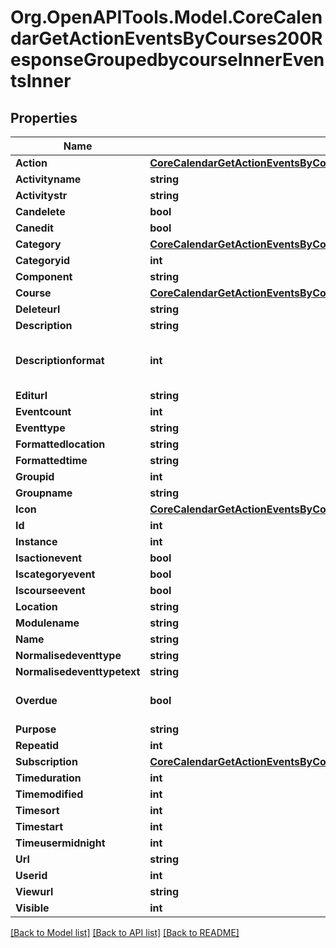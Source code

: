 # Org.OpenAPITools.Model.CoreCalendarGetActionEventsByCourses200ResponseGroupedbycourseInnerEventsInner

## Properties

Name | Type | Description | Notes
------------ | ------------- | ------------- | -------------
**Action** | [**CoreCalendarGetActionEventsByCourses200ResponseGroupedbycourseInnerEventsInnerAction**](CoreCalendarGetActionEventsByCourses200ResponseGroupedbycourseInnerEventsInnerAction.md) |  | [optional] 
**Activityname** | **string** | activityname | [optional] 
**Activitystr** | **string** | activitystr | [optional] 
**Candelete** | **bool** | candelete | [optional] 
**Canedit** | **bool** | canedit | [optional] 
**Category** | [**CoreCalendarGetActionEventsByCourses200ResponseGroupedbycourseInnerEventsInnerCategory**](CoreCalendarGetActionEventsByCourses200ResponseGroupedbycourseInnerEventsInnerCategory.md) |  | [optional] 
**Categoryid** | **int** | categoryid | [optional] 
**Component** | **string** | component | [optional] 
**Course** | [**CoreCalendarGetActionEventsByCourses200ResponseGroupedbycourseInnerEventsInnerCourse**](CoreCalendarGetActionEventsByCourses200ResponseGroupedbycourseInnerEventsInnerCourse.md) |  | [optional] 
**Deleteurl** | **string** | deleteurl | [optional] 
**Description** | **string** | description | [optional] 
**Descriptionformat** | **int** | description format (1 &#x3D; HTML, 0 &#x3D; MOODLE, 2 &#x3D; PLAIN, or 4 &#x3D; MARKDOWN) | [optional] [default to 1]
**Editurl** | **string** | editurl | [optional] 
**Eventcount** | **int** | eventcount | [optional] 
**Eventtype** | **string** | eventtype | [optional] 
**Formattedlocation** | **string** | formattedlocation | [optional] 
**Formattedtime** | **string** | formattedtime | [optional] 
**Groupid** | **int** | groupid | [optional] 
**Groupname** | **string** | groupname | [optional] 
**Icon** | [**CoreCalendarGetActionEventsByCourses200ResponseGroupedbycourseInnerEventsInnerIcon**](CoreCalendarGetActionEventsByCourses200ResponseGroupedbycourseInnerEventsInnerIcon.md) |  | [optional] 
**Id** | **int** | id | [optional] 
**Instance** | **int** | instance | [optional] 
**Isactionevent** | **bool** | isactionevent | [optional] 
**Iscategoryevent** | **bool** | iscategoryevent | [optional] 
**Iscourseevent** | **bool** | iscourseevent | [optional] 
**Location** | **string** | location | [optional] 
**Modulename** | **string** | modulename | [optional] 
**Name** | **string** | name | [optional] 
**Normalisedeventtype** | **string** | normalisedeventtype | [optional] 
**Normalisedeventtypetext** | **string** | normalisedeventtypetext | [optional] 
**Overdue** | **bool** | overdue | [optional] [default to false]
**Purpose** | **string** | purpose | [optional] 
**Repeatid** | **int** | repeatid | [optional] 
**Subscription** | [**CoreCalendarGetActionEventsByCourses200ResponseGroupedbycourseInnerEventsInnerSubscription**](CoreCalendarGetActionEventsByCourses200ResponseGroupedbycourseInnerEventsInnerSubscription.md) |  | [optional] 
**Timeduration** | **int** | timeduration | [optional] 
**Timemodified** | **int** | timemodified | [optional] 
**Timesort** | **int** | timesort | [optional] 
**Timestart** | **int** | timestart | [optional] 
**Timeusermidnight** | **int** | timeusermidnight | [optional] 
**Url** | **string** | url | [optional] 
**Userid** | **int** | userid | [optional] 
**Viewurl** | **string** | viewurl | [optional] 
**Visible** | **int** | visible | [optional] 

[[Back to Model list]](../README.md#documentation-for-models) [[Back to API list]](../README.md#documentation-for-api-endpoints) [[Back to README]](../README.md)

